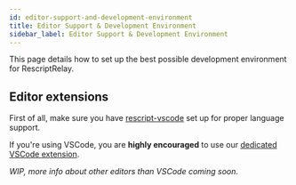 ```yaml
---
id: editor-support-and-development-environment
title: Editor Support & Development Environment
sidebar_label: Editor Support & Development Environment
---
```


This page details how to set up the best possible development environment for RescriptRelay.

## Editor extensions

First of all, make sure you have [rescript-vscode](https://github.com/rescript-lang/rescript-vscode) set up for proper language support.

If you're using VSCode, you are **highly encouraged** to use our [dedicated VSCode extension](vscode-extension).

_WIP, more info about other editors than VSCode coming soon_.
